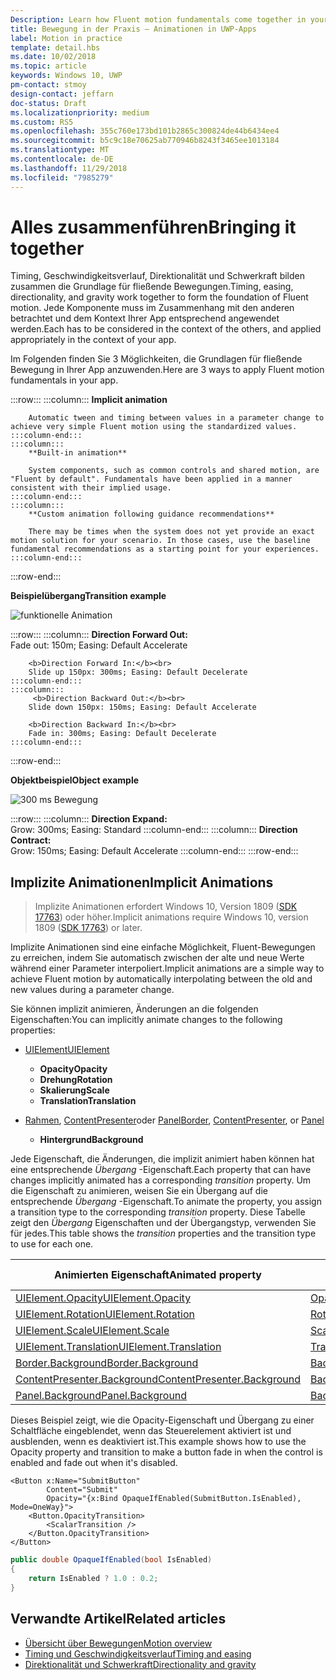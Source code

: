 ```yaml
---
Description: Learn how Fluent motion fundamentals come together in your app.
title: Bewegung in der Praxis – Animationen in UWP-Apps
label: Motion in practice
template: detail.hbs
ms.date: 10/02/2018
ms.topic: article
keywords: Windows 10, UWP
pm-contact: stmoy
design-contact: jeffarn
doc-status: Draft
ms.localizationpriority: medium
ms.custom: RS5
ms.openlocfilehash: 355c760e173bd101b2865c300824de44b6434ee4
ms.sourcegitcommit: b5c9c18e70625ab770946b8243f3465ee1013184
ms.translationtype: MT
ms.contentlocale: de-DE
ms.lasthandoff: 11/29/2018
ms.locfileid: "7985279"
---
```

# <a name="bringing-it-together"></a><span data-ttu-id="10932-103">Alles zusammenführen</span><span class="sxs-lookup"><span data-stu-id="10932-103">Bringing it together</span></span>

<span data-ttu-id="10932-104">Timing, Geschwindigkeitsverlauf, Direktionalität und Schwerkraft bilden zusammen die Grundlage für fließende Bewegungen.</span><span class="sxs-lookup"><span data-stu-id="10932-104">Timing, easing, directionality, and gravity work together to form the foundation of Fluent motion.</span></span> <span data-ttu-id="10932-105">Jede Komponente muss im Zusammenhang mit den anderen betrachtet und dem Kontext Ihrer App entsprechend angewendet werden.</span><span class="sxs-lookup"><span data-stu-id="10932-105">Each has to be considered in the context of the others, and applied appropriately in the context of your app.</span></span>

<span data-ttu-id="10932-106">Im Folgenden finden Sie 3 Möglichkeiten, die Grundlagen für fließende Bewegung in Ihrer App anzuwenden.</span><span class="sxs-lookup"><span data-stu-id="10932-106">Here are 3 ways to apply Fluent motion fundamentals in your app.</span></span>

:::row:::
    :::column:::
        **Implicit animation**

        Automatic tween and timing between values in a parameter change to achieve very simple Fluent motion using the standardized values.
    :::column-end:::
    :::column:::
        **Built-in animation**

        System components, such as common controls and shared motion, are "Fluent by default". Fundamentals have been applied in a manner consistent with their implied usage.
    :::column-end:::
    :::column:::
        **Custom animation following guidance recommendations**

        There may be times when the system does not yet provide an exact motion solution for your scenario. In those cases, use the baseline fundamental recommendations as a starting point for your experiences.
    :::column-end:::
:::row-end:::

**<span data-ttu-id="10932-107">Beispielübergang</span><span class="sxs-lookup"><span data-stu-id="10932-107">Transition example</span></span>**

![funktionelle Animation](images/pageRefresh.gif)

:::row:::
    :::column:::
        <b>Direction Forward Out:</b><br>
        Fade out: 150m; Easing: Default Accelerate

        <b>Direction Forward In:</b><br>
        Slide up 150px: 300ms; Easing: Default Decelerate
    :::column-end:::
    :::column:::
         <b>Direction Backward Out:</b><br>
        Slide down 150px: 150ms; Easing: Default Accelerate

        <b>Direction Backward In:</b><br>
        Fade in: 300ms; Easing: Default Decelerate
    :::column-end:::
:::row-end:::

**<span data-ttu-id="10932-109">Objektbeispiel</span><span class="sxs-lookup"><span data-stu-id="10932-109">Object example</span></span>**

 ![300 ms Bewegung](images/control.gif)

:::row:::
    :::column:::
        <b>Direction Expand:</b><br>
        Grow: 300ms; Easing: Standard
    :::column-end:::
    :::column:::
        <b>Direction Contract:</b><br>
        Grow: 150ms; Easing: Default Accelerate
    :::column-end:::
:::row-end:::

## <a name="implicit-animations"></a><span data-ttu-id="10932-111">Implizite Animationen</span><span class="sxs-lookup"><span data-stu-id="10932-111">Implicit Animations</span></span>

> <span data-ttu-id="10932-112">Implizite Animationen erfordert Windows 10, Version 1809 ([SDK 17763](https://developer.microsoft.com/windows/downloads/windows-10-sdk)) oder höher.</span><span class="sxs-lookup"><span data-stu-id="10932-112">Implicit animations require Windows 10, version 1809 ([SDK 17763](https://developer.microsoft.com/windows/downloads/windows-10-sdk)) or later.</span></span>


<span data-ttu-id="10932-113">Implizite Animationen sind eine einfache Möglichkeit, Fluent-Bewegungen zu erreichen, indem Sie automatisch zwischen der alte und neue Werte während einer Parameter interpoliert.</span><span class="sxs-lookup"><span data-stu-id="10932-113">Implicit animations are a simple way to achieve Fluent motion by automatically interpolating between the old and new values during a parameter change.</span></span>

<span data-ttu-id="10932-114">Sie können implizit animieren, Änderungen an die folgenden Eigenschaften:</span><span class="sxs-lookup"><span data-stu-id="10932-114">You can implicitly animate changes to the following properties:</span></span>

- [<span data-ttu-id="10932-115">UIElement</span><span class="sxs-lookup"><span data-stu-id="10932-115">UIElement</span></span>](/uwp/api/windows.ui.xaml.uielement)
  - **<span data-ttu-id="10932-116">Opacity</span><span class="sxs-lookup"><span data-stu-id="10932-116">Opacity</span></span>**
  - **<span data-ttu-id="10932-117">Drehung</span><span class="sxs-lookup"><span data-stu-id="10932-117">Rotation</span></span>**
  - **<span data-ttu-id="10932-118">Skalierung</span><span class="sxs-lookup"><span data-stu-id="10932-118">Scale</span></span>**
  - **<span data-ttu-id="10932-119">Translation</span><span class="sxs-lookup"><span data-stu-id="10932-119">Translation</span></span>**

- <span data-ttu-id="10932-120">[Rahmen](/uwp/api/windows.ui.xaml.controls.border), [ContentPresenter](/uwp/api/windows.ui.xaml.controls.contentpresenter)oder [Panel](/uwp/api/windows.ui.xaml.controls.panel)</span><span class="sxs-lookup"><span data-stu-id="10932-120">[Border](/uwp/api/windows.ui.xaml.controls.border), [ContentPresenter](/uwp/api/windows.ui.xaml.controls.contentpresenter), or [Panel](/uwp/api/windows.ui.xaml.controls.panel)</span></span>
  - **<span data-ttu-id="10932-121">Hintergrund</span><span class="sxs-lookup"><span data-stu-id="10932-121">Background</span></span>**

<span data-ttu-id="10932-122">Jede Eigenschaft, die Änderungen, die implizit animiert haben können hat eine entsprechende _Übergang_ -Eigenschaft.</span><span class="sxs-lookup"><span data-stu-id="10932-122">Each property that can have changes implicitly animated has a corresponding _transition_ property.</span></span> <span data-ttu-id="10932-123">Um die Eigenschaft zu animieren, weisen Sie ein Übergang auf die entsprechende _Übergang_ -Eigenschaft.</span><span class="sxs-lookup"><span data-stu-id="10932-123">To animate the property, you assign a transition type to the corresponding _transition_ property.</span></span> <span data-ttu-id="10932-124">Diese Tabelle zeigt den _Übergang_ Eigenschaften und der Übergangstyp, verwenden Sie für jedes.</span><span class="sxs-lookup"><span data-stu-id="10932-124">This table shows the _transition_ properties and the transition type to use for each one.</span></span>

| <span data-ttu-id="10932-125">Animierten Eigenschaft</span><span class="sxs-lookup"><span data-stu-id="10932-125">Animated property</span></span> | <span data-ttu-id="10932-126">Übergang-Eigenschaft</span><span class="sxs-lookup"><span data-stu-id="10932-126">Transition property</span></span> | <span data-ttu-id="10932-127">Implizite Übergangstyp</span><span class="sxs-lookup"><span data-stu-id="10932-127">Implicit transition type</span></span> |
| -- | -- | -- |
| [<span data-ttu-id="10932-128">UIElement.Opacity</span><span class="sxs-lookup"><span data-stu-id="10932-128">UIElement.Opacity</span></span>](/uwp/api/windows.ui.xaml.uielement.opacity) | [<span data-ttu-id="10932-129">OpacityTransition</span><span class="sxs-lookup"><span data-stu-id="10932-129">OpacityTransition</span></span>](/uwp/api/windows.ui.xaml.uielement.opacitytransition) | [<span data-ttu-id="10932-130">ScalarTransition</span><span class="sxs-lookup"><span data-stu-id="10932-130">ScalarTransition</span></span>](/uwp/api/windows.ui.xaml.scalartransition) |
| [<span data-ttu-id="10932-131">UIElement.Rotation</span><span class="sxs-lookup"><span data-stu-id="10932-131">UIElement.Rotation</span></span>](/uwp/api/windows.ui.xaml.uielement.rotation) | [<span data-ttu-id="10932-132">RotationTransition</span><span class="sxs-lookup"><span data-stu-id="10932-132">RotationTransition</span></span>](/uwp/api/windows.ui.xaml.uielement.rotationtransition) | [<span data-ttu-id="10932-133">ScalarTransition</span><span class="sxs-lookup"><span data-stu-id="10932-133">ScalarTransition</span></span>](/uwp/api/windows.ui.xaml.scalartransition) |
| [<span data-ttu-id="10932-134">UIElement.Scale</span><span class="sxs-lookup"><span data-stu-id="10932-134">UIElement.Scale</span></span>](/uwp/api/windows.ui.xaml.uielement.scale) | [<span data-ttu-id="10932-135">ScaleTransition</span><span class="sxs-lookup"><span data-stu-id="10932-135">ScaleTransition</span></span>](/uwp/api/windows.ui.xaml.uielement.scaletransition) | [<span data-ttu-id="10932-136">Vector3Transition</span><span class="sxs-lookup"><span data-stu-id="10932-136">Vector3Transition</span></span>](/uwp/api/windows.ui.xaml.uielement.vector3transition) |
| [<span data-ttu-id="10932-137">UIElement.Translation</span><span class="sxs-lookup"><span data-stu-id="10932-137">UIElement.Translation</span></span>](/uwp/api/windows.ui.xaml.uielement.scale) | [<span data-ttu-id="10932-138">TranslationTransition</span><span class="sxs-lookup"><span data-stu-id="10932-138">TranslationTransition</span></span>](/uwp/api/windows.ui.xaml.uielement.translationtransition) | [<span data-ttu-id="10932-139">Vector3Transition</span><span class="sxs-lookup"><span data-stu-id="10932-139">Vector3Transition</span></span>](/uwp/api/windows.ui.xaml.uielement.vector3transition) |
| [<span data-ttu-id="10932-140">Border.Background</span><span class="sxs-lookup"><span data-stu-id="10932-140">Border.Background</span></span>](/uwp/api/windows.ui.xaml.controls.border.background) | [<span data-ttu-id="10932-141">BackgroundTransition</span><span class="sxs-lookup"><span data-stu-id="10932-141">BackgroundTransition</span></span>](/uwp/api/windows.ui.xaml.controls.border.backgroundtransition) | [<span data-ttu-id="10932-142">BrushTransition</span><span class="sxs-lookup"><span data-stu-id="10932-142">BrushTransition</span></span>](//uwp/api/windows.ui.xaml.uielement.brushtransition) |
| [<span data-ttu-id="10932-143">ContentPresenter.Background</span><span class="sxs-lookup"><span data-stu-id="10932-143">ContentPresenter.Background</span></span>](/uwp/api/windows.ui.xaml.controls.contentpresenter.background) | [<span data-ttu-id="10932-144">BackgroundTransition</span><span class="sxs-lookup"><span data-stu-id="10932-144">BackgroundTransition</span></span>](/uwp/api/windows.ui.xaml.controls.contentpresenter.backgroundtransition) | [<span data-ttu-id="10932-145">BrushTransition</span><span class="sxs-lookup"><span data-stu-id="10932-145">BrushTransition</span></span>](//uwp/api/windows.ui.xaml.uielement.brushtransition) |
| [<span data-ttu-id="10932-146">Panel.Background</span><span class="sxs-lookup"><span data-stu-id="10932-146">Panel.Background</span></span>](/uwp/api/windows.ui.xaml.controls.panel.background) | [<span data-ttu-id="10932-147">BackgroundTransition</span><span class="sxs-lookup"><span data-stu-id="10932-147">BackgroundTransition</span></span>](/uwp/api/windows.ui.xaml.controls.panel.backgroundtransition)  | [<span data-ttu-id="10932-148">BrushTransition</span><span class="sxs-lookup"><span data-stu-id="10932-148">BrushTransition</span></span>](//uwp/api/windows.ui.xaml.uielement.brushtransition) |

<span data-ttu-id="10932-149">Dieses Beispiel zeigt, wie die Opacity-Eigenschaft und Übergang zu einer Schaltfläche eingeblendet, wenn das Steuerelement aktiviert ist und ausblenden, wenn es deaktiviert ist.</span><span class="sxs-lookup"><span data-stu-id="10932-149">This example shows how to use the Opacity property and transition to make a button fade in when the control is enabled and fade out when it's disabled.</span></span>

```xaml
<Button x:Name="SubmitButton"
        Content="Submit"
        Opacity="{x:Bind OpaqueIfEnabled(SubmitButton.IsEnabled), Mode=OneWay}">
    <Button.OpacityTransition>
        <ScalarTransition />
    </Button.OpacityTransition>
</Button>
```

```csharp
public double OpaqueIfEnabled(bool IsEnabled)
{
    return IsEnabled ? 1.0 : 0.2;
}
```

## <a name="related-articles"></a><span data-ttu-id="10932-150">Verwandte Artikel</span><span class="sxs-lookup"><span data-stu-id="10932-150">Related articles</span></span>

- [<span data-ttu-id="10932-151">Übersicht über Bewegungen</span><span class="sxs-lookup"><span data-stu-id="10932-151">Motion overview</span></span>](index.md)
- [<span data-ttu-id="10932-152">Timing und Geschwindigkeitsverlauf</span><span class="sxs-lookup"><span data-stu-id="10932-152">Timing and easing</span></span>](timing-and-easing.md)
- [<span data-ttu-id="10932-153">Direktionalität und Schwerkraft</span><span class="sxs-lookup"><span data-stu-id="10932-153">Directionality and gravity</span></span>](directionality-and-gravity.md)
